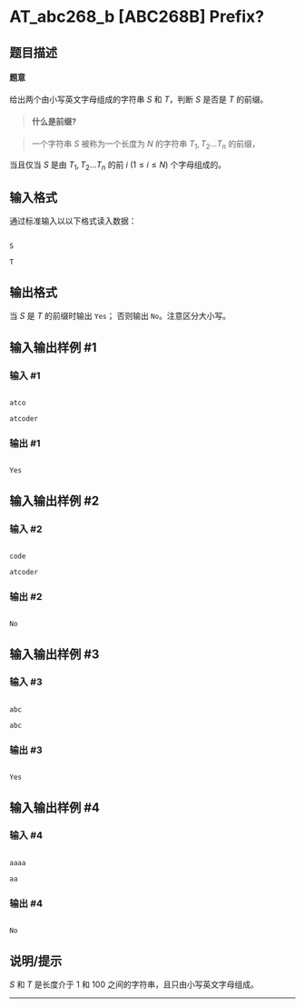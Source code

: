 # AT_abc268_b [ABC268B] Prefix?

## 题目描述

#### 题意 

给出两个由小写英文字母组成的字符串 $S$ 和 $T$，判断 $S$ 是否是 $T$ 的前缀。

> #### 什么是前缀?  
> 一个字符串 $S$ 被称为一个长度为 $N$ 的字符串 $T_{1},T_{2}...T_{n}$ 的前缀，  
当且仅当 $S$ 是由 $T_{1},T_{2}...T_{n}$ 的前 $i$ $(1\leq i \leq N)$ 个字母组成的。

## 输入格式

通过标准输入以以下格式读入数据：
```
S
T
```

## 输出格式

当 $S$ 是 $T$ 的前缀时输出 `Yes`； 否则输出 `No`。注意区分大小写。

## 输入输出样例 #1

### 输入 #1

```
atco
atcoder
```

### 输出 #1

```
Yes
```

## 输入输出样例 #2

### 输入 #2

```
code
atcoder
```

### 输出 #2

```
No
```

## 输入输出样例 #3

### 输入 #3

```
abc
abc
```

### 输出 #3

```
Yes
```

## 输入输出样例 #4

### 输入 #4

```
aaaa
aa
```

### 输出 #4

```
No
```

## 说明/提示

$S$ 和 $T$ 是长度介于 $1$ 和 $100$ 之间的字符串，且只由小写英文字母组成。

---
